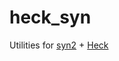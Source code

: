 # heck_syn

Utilities for [syn2](https://github.com/dtolnay/syn) + [Heck](https://github.com/withoutboats/heck/)

